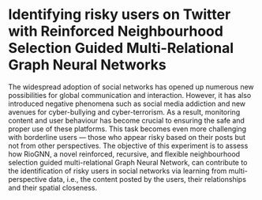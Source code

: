 # Identifying risky users on Twitter with Reinforced Neighbourhood Selection Guided Multi-Relational Graph Neural Networks

The widespread adoption of social networks has opened up numerous new possibilities for global communication and interaction. However, it has also introduced negative phenomena such as social media addiction and new avenues for cyber-bullying and cyber-terrorism. As a result, monitoring content and user behaviour has become crucial to ensuring the safe and proper use of these platforms. This task becomes even more challenging with borderline users — those who appear risky based on their posts but not from other perspectives.
The objective of this experiment is to assess how RioGNN, a novel reinforced, recursive, and flexible neighbourhood selection guided multi-relational Graph Neural Network, can contribute to the identification of risky users in social networks via learning from multi-perspective data, i.e., the content posted by the users, their relationships and their spatial closeness.